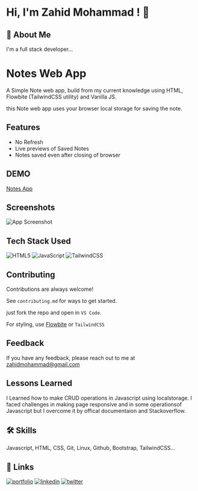 
# Hi, I'm Zahid Mohammad ! 👋


## 🚀 About Me
I'm a full stack developer...


# Notes Web App

A Simple Note web app, build from my current knowledge using HTML, Flowbite (TailwindCSS utility) and Vanilla JS.

this Note web app uses your browser local storage for saving the note.

## Features

- No Refresh
- Live previews of Saved Notes
- Notes saved even after closing of browser



## DEMO

[Notes App](https://wheretofindzahid.github.io/Notes-Website/)
## Screenshots

![App Screenshot](https://i.imgur.com/Dycor7F.gif)


## Tech Stack Used

![HTML5](https://img.shields.io/badge/html5-%23E34F26.svg?logo=html5&logoColor=white&style=for-the-badge)
![JavaScript](https://img.shields.io/badge/javascript-%23323330.svg?logo=javascript&logoColor=%23F7DF1E&style=for-the-badge)
![TailwindCSS](https://img.shields.io/badge/tailwindcss-%2338B2AC.svg?logo=tailwind-css&logoColor=white&style=for-the-badge)




## Contributing

Contributions are always welcome!

See `contributing.md` for ways to get started.

just fork the repo and open in `VS Code`. 

For styling, use [Flowbite](https://flowbite.com/) or `TailwindCSS`


## Feedback

If you have any feedback, please reach out to me at zahidmohammad@gmail.com


## Lessons Learned

I Learned how to make CRUD operations in Javascript using localstorage. I faced challenges in making page responsive and in some operationsof Javascript but I overcome it by offical documentaion and Stackoverflow.


## 🛠 Skills
Javascript, HTML, CSS, Git, Linux, Github, Bootstrap, TailwindCSS...


## 🔗 Links
[![portfolio](https://img.shields.io/badge/my_portfolio-000?style=for-the-badge&logo=ko-fi&logoColor=white)](https://github.com/wheretofindzahid/)
[![linkedin](https://img.shields.io/badge/linkedin-0A66C2?style=for-the-badge&logo=linkedin&logoColor=white)](https://www.linkedin.com/in/zahid-mohammad-117579121//)
[![twitter](https://img.shields.io/badge/twitter-1DA1F2?style=for-the-badge&logo=twitter&logoColor=white)](https://twitter.com/z495m/)


